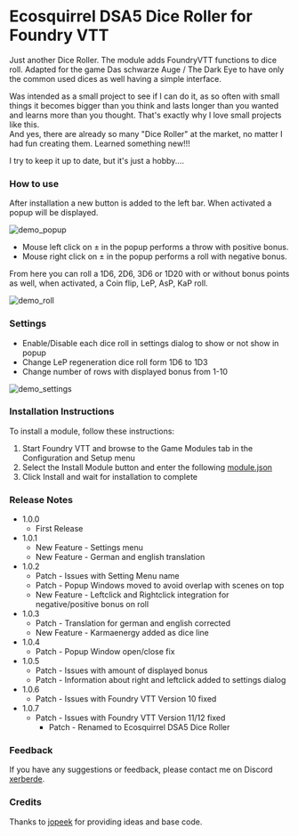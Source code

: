 # Ecosquirrel DSA5 Dice Roller for Foundry VTT

Just another Dice Roller. The module adds FoundryVTT functions to dice roll. Adapted for the game Das schwarze Auge / The Dark Eye to have only the common used dices as well having a simple interface.

Was intended as a small project to see if I can do it, as so often with small things it becomes bigger than you think
and lasts longer than you wanted and learns more than you thought. That's exactly why I love small projects like this.
<br>
And yes, there are already so many "Dice Roller" at the market, no matter I had fun creating them. Learned something new!!!

I try to keep it up to date, but it's just a hobby....

### How to use

After installation a new button is added to the left bar. When activated a popup will be displayed.

![demo_popup](https://github.com/xerberde/xerbers-dsa5-roller/blob/main/images/demo_popup.png)

* Mouse left click on &plusmn; in the popup performs a throw with positive bonus.
* Mouse right click on &plusmn; in the popup performs a roll with negative bonus.

From here you can roll a 1D6, 2D6, 3D6 or 1D20 with or without bonus points as well, when activated, a Coin flip, LeP, AsP, KaP roll.

![demo_roll](https://github.com/xerberde/xerbers-dsa5-roller/blob/main/images/demo_roll.png)


### Settings

* Enable/Disable each dice roll in settings dialog to show or not show in popup
* Change LeP regeneration dice roll form 1D6 to 1D3
* Change number of rows with displayed bonus from 1-10

![demo_settings](https://github.com/xerberde/xerbers-dsa5-roller/blob/main/images/demo_settings.png)

### Installation Instructions

To install a module, follow these instructions:

1. Start Foundry VTT and browse to the Game Modules tab in the Configuration and Setup menu
2. Select the Install Module button and enter the following [module.json](https://raw.githubusercontent.com/xerberde/xerbers-dsa5-roller/main/module.json)
3. Click Install and wait for installation to complete 

### Release Notes

* 1.0.0
	* First Release
* 1.0.1
	* New Feature - Settings menu
	* New Feature - German and english translation
* 1.0.2
	* Patch - Issues with Setting Menu name
	* Patch - Popup Windows moved to avoid overlap with scenes on top
	* New Feature - Leftclick and Rightclick integration for negative/positive bonus on roll
* 1.0.3
	* Patch - Translation for german and english corrected
	* New Feature - Karmaenergy added as dice line
* 1.0.4
	* Patch - Popup Window open/close fix
* 1.0.5
	* Patch - Issues with amount of displayed bonus
	* Patch - Information about right and leftclick added to settings dialog
* 1.0.6
	* Patch - Issues with Foundry VTT Version 10 fixed
* 1.0.7
	* Patch - Issues with Foundry VTT Version 11/12 fixed
        * Patch - Renamed to Ecosquirrel DSA5 Dice Roller
### Feedback

If you have any suggestions or feedback, please contact me on Discord [xerberde](https://discordapp.com/users/xerberde).


### Credits
Thanks to [jopeek](https://github.com/jopeek/fvtt-simple-dice-roller/) for providing ideas and base code.

